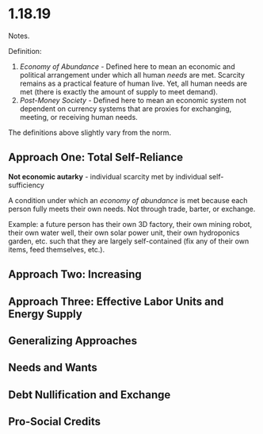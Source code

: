 # 1.18.19

Notes.

Definition:

1. *Economy of Abundance* - Defined here to mean an economic and political arrangement under which all human *needs* are met. Scarcity remains as a practical feature of human live. Yet, all human needs are met (there is exactly the amount of supply to meet demand).
1. *Post-Money Society* - Defined here to mean an economic system not dependent on currency systems that are proxies for exchanging, meeting, or receiving human needs.

The definitions above slightly vary from the norm.

## Approach One: Total Self-Reliance 

**Not economic autarky** - individual scarcity met by individual self-sufficiency

A condition under which an *economy of abundance* is met because each person fully meets their own needs. Not through trade, barter, or exchange.

Example: a future person has their own 3D factory, their own mining robot, their own water well, their own solar power unit, their own hydroponics garden, etc. such that they are largely self-contained (fix any of their own items, feed themselves, etc.).

## Approach Two: Increasing 



## Approach Three: Effective Labor Units and Energy Supply



## Generalizing Approaches





## Needs and Wants





## Debt Nullification and Exchange



## Pro-Social Credits